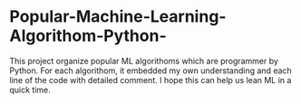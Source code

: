 # Popular-Machine-Learning-Algorithom-Python-
This project organize popular ML algorithoms which are programmer by Python. For each algorithom, it embedded my own understanding and each line of the code with detailed comment. I hope this can help us lean ML in a quick time.
